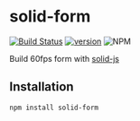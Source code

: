 # solid-form

[![Build Status](https://travis-ci.com/mduclehcm/solid-form.svg?branch=master)](https://travis-ci.com/mduclehcm/solid-form)
[![version](https://img.shields.io/npm/v/solid-form)]('https://www.npmjs.com/package/solid-form')
![NPM](https://img.shields.io/npm/l/solid-form)

Build 60fps form with [solid-js](https://github.com/ryansolid/solid/tree/master/packages/solid)

## Installation

```bash
npm install solid-form
```
